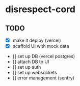 # disrespect-cord

## TODO

- [x] make it deploy (vercel)
- [x] scaffold UI with mock data
- [] set up DB (vercel postgres)
- [] attach DB to UI
- [] set up auth
- [] set up websockets
- [] error management (sentry)
